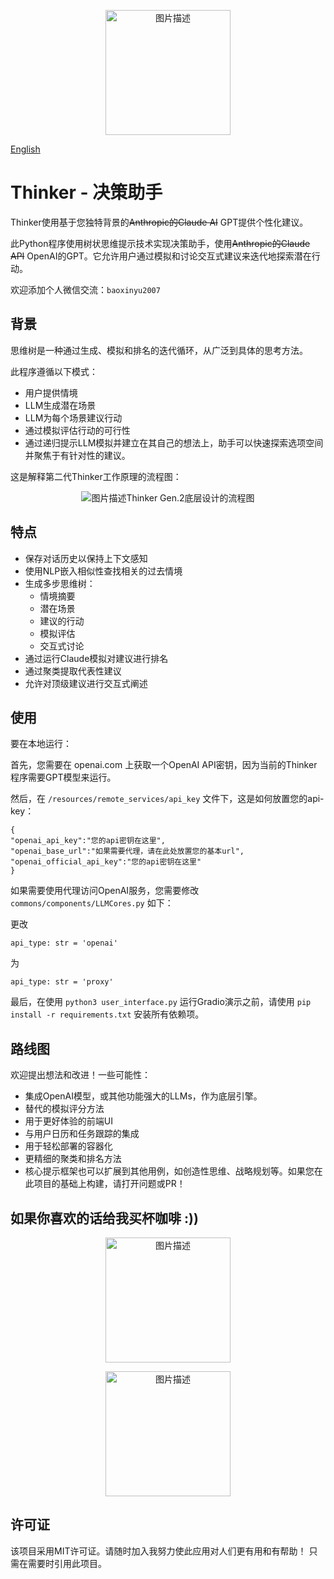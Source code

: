 <p align="center">
  <img src="https://github.com/AspadaX/Thinker_DecisionMakingAssistant/blob/main/decision_maker_logo.png" alt="图片描述" width="200" height="200">
</p>

[English](#README)
<a name="README_CN"></a>

# Thinker - 决策助手

Thinker使用基于您独特背景的~~Anthropic的Claude AI~~ GPT提供个性化建议。

此Python程序使用树状思维提示技术实现决策助手，使用~~Anthropic的Claude API~~ OpenAI的GPT。它允许用户通过模拟和讨论交互式建议来迭代地探索潜在行动。

欢迎添加个人微信交流：`baoxinyu2007`

## 背景
思维树是一种通过生成、模拟和排名的迭代循环，从广泛到具体的思考方法。

此程序遵循以下模式：

- 用户提供情境
- LLM生成潜在场景
- LLM为每个场景建议行动
- 通过模拟评估行动的可行性
- 通过递归提示LLM模拟并建立在其自己的想法上，助手可以快速探索选项空间并聚焦于有针对性的建议。

这是解释第二代Thinker工作原理的流程图：
<p align="center"><img src="https://github.com/AspadaX/Thinker_DecisionMakingAssistant/blob/1400ac9da54e58b69286a19dc7999d8c9e4dc3e4/Flowchart.png" alt="图片描述" <figcaption>Thinker Gen.2底层设计的流程图</figcaption></p>

## 特点
- 保存对话历史以保持上下文感知
- 使用NLP嵌入相似性查找相关的过去情境
- 生成多步思维树：
  - 情境摘要
  - 潜在场景
  - 建议的行动
  - 模拟评估
  - 交互式讨论
- 通过运行Claude模拟对建议进行排名
- 通过聚类提取代表性建议
- 允许对顶级建议进行交互式阐述

## 使用
要在本地运行：

首先，您需要在 openai.com 上获取一个OpenAI API密钥，因为当前的Thinker程序需要GPT模型来运行。

然后，在 `/resources/remote_services/api_key` 文件下，这是如何放置您的api-key：

```
{
"openai_api_key":"您的api密钥在这里",
"openai_base_url":"如果需要代理，请在此处放置您的基本url",
"openai_official_api_key":"您的api密钥在这里"
}
```

如果需要使用代理访问OpenAI服务，您需要修改 `commons/components/LLMCores.py` 如下：

更改
```
api_type: str = 'openai'
```

为
```
api_type: str = 'proxy'
```


最后，在使用 `python3 user_interface.py` 运行Gradio演示之前，请使用 `pip install -r requirements.txt` 安装所有依赖项。

## 路线图
欢迎提出想法和改进！一些可能性：

- 集成OpenAI模型，或其他功能强大的LLMs，作为底层引擎。
- 替代的模拟评分方法
- 用于更好体验的前端UI
- 与用户日历和任务跟踪的集成
- 用于轻松部署的容器化
- 更精细的聚类和排名方法
- 核心提示框架也可以扩展到其他用例，如创造性思维、战略规划等。如果您在此项目的基础上构建，请打开问题或PR！

## 如果你喜欢的话给我买杯咖啡 :))
<p align="center">
  <img src="https://github.com/AspadaX/Thinker_DecisionMakingAssistant/blob/main/WechatIMG325.jpg" alt="图片描述" width="200" height="200">
</p>

<p align="center">
  <img src="https://github.com/AspadaX/Thinker_DecisionMakingAssistant/blob/main/IMG_1851.JPG" alt="图片描述" width="200" height="200">
</p>

## 许可证
该项目采用MIT许可证。请随时加入我努力使此应用对人们更有用和有帮助！
只需在需要时引用此项目。